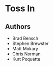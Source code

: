 Toss In
======

Authors
------
* Brad Bensch
* Stephen Brewster
* Matt Mokary
* Chris Norman
* Kurt Poquette
